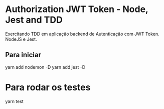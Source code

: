 # Authorization JWT Token - Node, Jest and TDD

Exercitando TDD em aplicação backend de Autenticação com JWT Token. NodeJS e Jest.

## Para iniciar
yarn add nodemon -D
yarn add jest -D

# Para rodar os testes
yarn test

